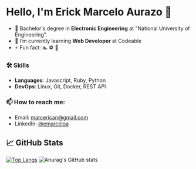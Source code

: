 # Hello, I'm Erick Marcelo Aurazo 👋

- 🔭 Bachelor's degree in **Electronic Engineering** at "National University of Engineering". 
- 🌱 I’m currently learning **Web Developer** at Codeable
- ⚡ Fun fact: 🏊 ⚽ 🍕

### 🛠️ Skills 
- **Languages**:    Javascript, Ruby, Python
- **DevOps**:   Linux, Git, Docker, REST API

<!--
### 🌱 My latest projects
- [maximousblk/probot-nextjs-starter](https://github.com/maximousblk/probot-nextjs-starter) - Starter template to build GitHub Apps with Probot and NextJS.
- [maximousblk/gh-fire](https://github.com/maximousblk/gh-fire) - 🔥 Save Your Code in an Emergency
- [maximousblk/wave](https://github.com/maximousblk/wave) - Vanity Arweave Wallet Generator
- [maximousblk/dotfiles](https://github.com/maximousblk/dotfiles) - My dotfiles
- [maximousblk/status](https://github.com/maximousblk/status) - 📈 Uptime monitor and status page for Maximous Black, powered by @upptime
-->
### 📫 How to reach me:

- Email: [marcerican@gmail.com](mailto:marcerican@gmail.com)
- LinkedIn: [@emarceloa](https://www.linkedin.com/in/emarceloa/)

## &#x1f4c8; GitHub Stats

[![Top Langs](https://github-readme-stats.vercel.app/api/top-langs/?username=ErizoMA&layout=compact)](https://github.com/ErizoMA/github-readme-stats)                                                                                                                                                                                                                                                                                                     ![Anurag's GitHub stats](https://github-readme-stats.vercel.app/api?username=ErizoMA&count_private=trues&show_icons=true&hide=contribs,prs)

